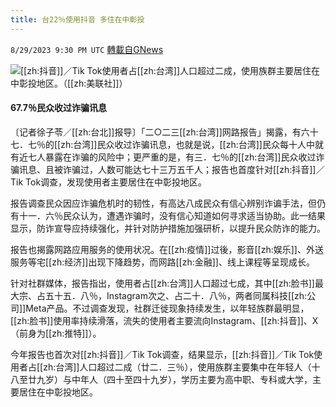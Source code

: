 ```yaml
---
title: 台22％使用抖音 多住在中彰投
---
```

`8/29/2023 9:30 PM UTC` [轉載自GNews](https://gnews.org/articles/1617632)

![](https://img.ltn.com.tw/Upload/business/page/800/2023/08/30/114.jpg "")[[zh:抖音]]／Tik Tok使用者占[[zh:台湾]]人口超过二成，使用族群主要居住在中彰投地区。（[[zh:美联社]]）

#### 67.7％民众收过诈骗讯息

〔记者徐子苓／[[zh:台北]]报导〕「二○二三[[zh:台湾]]网路报告」揭露，有六十七．七％的[[zh:台湾]]民众收过诈骗讯息，也就是说，[[zh:台湾]]民众每十人中就有近七人暴露在诈骗的风险中；更严重的是，有三．七％的[[zh:台湾]]民众收过诈骗讯息、且被诈骗过，人数可能达七十三万五千人；报告也首度针对[[zh:抖音]]／Tik Tok调查，发现使用者主要居住在中彰投地区。

报告调查民众因应诈骗危机时的韧性，有高达八成民众有信心辨别诈谝手法，但仍有十一．六％民众认为，遭遇诈骗时，没有信心知道如何寻求适当协助。此一结果显示，防诈宣导应持续强化，并针对防护措施加强研析，以提升民众防诈的能力。

报告也揭露网路应用服务的使用状况。在[[zh:疫情]]过後，影音[[zh:娱乐]]、外送服务等宅[[zh:经济]]出现下降趋势，而网路[[zh:金融]]、线上课程等呈现成长。

针对社群媒体，报告指出，使用者占[[zh:台湾]]人口超过七成，其中[[zh:脸书]]最大宗、占五十五．八％，Instagram次之、占二十．八％，两者同属科技[[zh:公司]]Meta产品。不过调查发现，社群迁徙现象持续发生，以年轻族群最明显，[[zh:脸书]]使用率持续滑落，流失的使用者主要流向Instagram、[[zh:抖音]]、X（前身为[[zh:推特]]）。

今年报告也首次对[[zh:抖音]]／Tik Tok调查，结果显示，[[zh:抖音]]／Tik Tok使用者占[[zh:台湾]]人口超过二成（廿二．三％），使用族群主要集中在年轻人（十八至廿九岁）与中年人（四十至四十九岁），学历主要为高中职、专科或大学，主要居住在中彰投地区。
